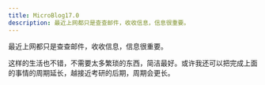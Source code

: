 ```yaml
---
title: MicroBlog17.0
description: 最近上网都只是查查邮件，收收信息，信息很重要。
---
```


最近上网都只是查查邮件，收收信息，信息很重要。

这样的生活也不错，不需要太多繁琐的东西，简洁最好。或许我还可以把完成上面的事情的周期延长，越接近考研的后期，周期会更长。
